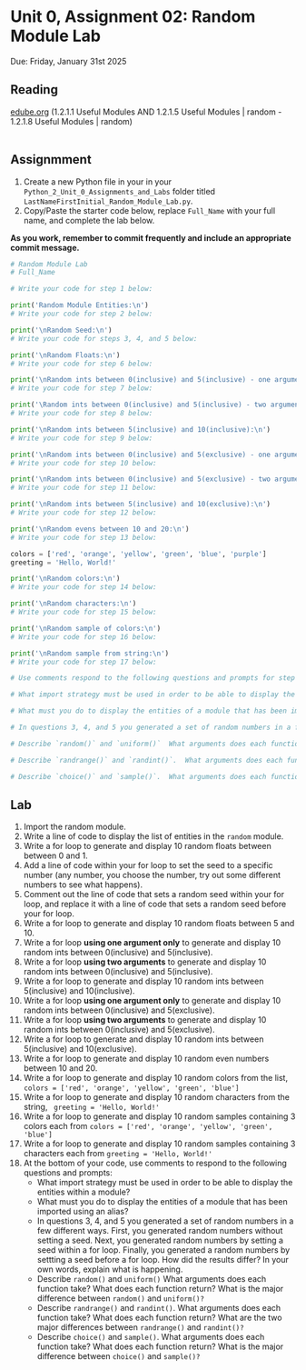# Unit 0, Assignment 02: Random Module Lab
Due: Friday, January 31st 2025

## Reading
[edube.org](edube.org) (1.2.1.1 Useful Modules AND 1.2.1.5 Useful Modules | random - 1.2.1.8 Useful Modules | random)<br><br>

## Assignmment
1. Create a new Python file in your in your `Python_2_Unit_0_Assignments_and_Labs` folder titled `LastNameFirstInitial_Random_Module_Lab.py`.
2. Copy/Paste the starter code below, replace `Full_Name` with your full name, and complete the lab below.

**As you work, remember to commit frequently and include an appropriate commit message.**

```python
# Random Module Lab
# Full_Name

# Write your code for step 1 below:

print('Random Module Entities:\n')
# Write your code for step 2 below:

print('\nRandom Seed:\n')
# Write your code for steps 3, 4, and 5 below:

print('\nRandom Floats:\n')
# Write your code for step 6 below:

print('\nRandom ints between 0(inclusive) and 5(inclusive) - one argument:\n')
# Write your code for step 7 below:

print('\Random ints between 0(inclusive) and 5(inclusive) - two arguments:\n')
# Write your code for step 8 below:

print('\nRandom ints between 5(inclusive) and 10(inclusive):\n')
# Write your code for step 9 below:

print('\nRandom ints between 0(inclusive) and 5(exclusive) - one argument:\n')
# Write your code for step 10 below:

print('\nRandom ints between 0(inclusive) and 5(exclusive) - two arguments:\n')
# Write your code for step 11 below:

print('\nRandom ints between 5(inclusive) and 10(exclusive):\n')
# Write your code for step 12 below:

print('\nRandom evens between 10 and 20:\n')
# Write your code for step 13 below:

colors = ['red', 'orange', 'yellow', 'green', 'blue', 'purple']
greeting = 'Hello, World!'

print('\nRandom colors:\n')
# Write your code for step 14 below:

print('\nRandom characters:\n')
# Write your code for step 15 below:

print('\nRandom sample of colors:\n')
# Write your code for step 16 below:

print('\nRandom sample from string:\n')
# Write your code for step 17 below:

# Use comments respond to the following questions and prompts for step 18 below each question/prompt:

# What import strategy must be used in order to be able to display the entities within a module?

# What must you do to display the entities of a module that has been imported using an alias?

# In questions 3, 4, and 5 you generated a set of random numbers in a few different ways.  First, you generated random numbers without setting a seed.  Next, you generated random numbers by setting a seed within a for loop.  Finally, you generated a random numbers by settting a seed before a for loop.  How did the results differ? In your own words, explain what is happening.

# Describe `random()` and `uniform()`  What arguments does each function take?  What does each function return? What is the major difference between `random()` and `uniform()?`

# Describe `randrange()` and `randint()`.  What arguments does each function take?  What does each function return? What are the two major differences between `randrange()` and `randint()?`

# Describe `choice()` and `sample()`.  What arguments does each function take?  What does each function return? What is the major differences between `choice()` and `sample()?`
```

## Lab
1. Import the random module.
2. Write a line of code to display the list of entities in the `random` module.
3. Write a for loop to generate and display 10 random floats between between 0 and 1.
4. Add a line of code within your for loop to set the seed to a specific number (any number, you choose the number, try out some different numbers to see what happens).
5. Comment out the line of code that sets a random seed within your for loop, and replace it with a line of code that sets a random seed before your for loop.
6. Write a for loop to generate and display 10 random floats between 5 and 10.
7. Write a for loop **using one argument only** to generate and display 10 random ints between 0(inclusive) and 5(inclusive).
8. Write a for loop **using two arguments** to generate and display 10 random ints between 0(inclusive) and 5(inclusive).
9. Write a for loop to generate and display 10 random ints between 5(inclusive) and 10(inclusive).
10. Write a for loop **using one argument only** to generate and display 10 random ints between 0(inclusive) and 5(exclusive).
11. Write a for loop **using two arguments** to generate and display 10 random ints between 0(inclusive) and 5(exclusive).
12. Write a for loop to generate and display 10 random ints between 5(inclusive) and 10(exclusive).
13. Write a for loop to generate and display 10 random even numbers between 10 and 20.
14. Write a for loop to generate and display 10 random colors from the list, `colors = ['red', 'orange', 'yellow', 'green', 'blue']`
15. Write a for loop to generate and display 10 random characters from the string, ` greeting = 'Hello, World!'`
16. Write a for loop to generate and display 10 random samples containing 3 colors each from `colors = ['red', 'orange', 'yellow', 'green', 'blue']`
17. Write a for loop to generate and display 10 random samples containing 3 characters each from `greeting = 'Hello, World!'`
18. At the bottom of your code, use comments to respond to the following questions and prompts:
     * What import strategy must be used in order to be able to display the entities within a module?
     * What must you do to display the entities of a module that has been imported using an alias?
     * In questions 3, 4, and 5 you generated a set of random numbers in a few different ways.  First, you generated random numbers without setting a seed.  Next, you generated random numbers by setting a seed within a for loop.  Finally, you generated a random numbers by settting a seed before a for loop.  How did the results differ? In your own words, explain what is happening.
     * Describe `random()` and `uniform()`  What arguments does each function take?  What does each function return? What is the major difference between `random()` and `uniform()?`
     * Describe `randrange()` and `randint()`.  What arguments does each function take?  What does each function return? What are the two major differences between `randrange()` and `randint()?`
     * Describe `choice()` and `sample()`.  What arguments does each function take?  What does each function return? What is the major difference between `choice()` and `sample()?`
       

